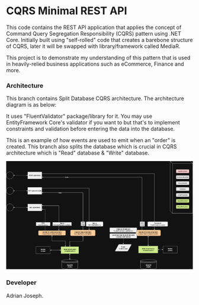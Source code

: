 # CQRS Minimal REST API
This code contains the REST API application that applies the concept of Command Query Segregation Responsibility (CQRS) pattern using .NET Core. Initially built using "self-rolled" code that creates a barebone structure of CQRS, later it will be swapped with library/framework called MediaR.

This project is to demonstrate my understanding of this pattern that is used in heavily-relied business applications such as eCommerce, Finance and more.

### Architecture
This branch contains Split Database CQRS architecture. The architecture diagram is as below:

It uses "FluentValidator" package/library for it. You may use EntityFramework Core's validator if you want to but that's to implement constraints and validation before entering the data into the database.

This is an example of how events are used to emit when an "order" is created. This branch also splits the database which is crucial in CQRS architecture which is "Read" database & "Write" database.

![Split Database CQRS Architecture Diagram](/images/Split%20of%20Databases%20CQRS.png)


### Developer
Adrian Joseph.